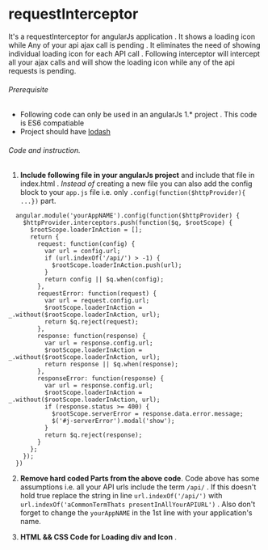 # requestInterceptor
It's a requestInterceptor for angularJs application . It shows a loading icon while Any of your api ajax call is pending . It eliminates the need of showing individual loading icon for each API call . Following interceptor will intercept all your ajax calls and will show the loading icon while any of the api requests is pending.

###### Prerequisite
- Following code can only be used in an angularJs 1.* project . This code is ES6 compatiable
- Project should have [lodash](https://lodash.com/)

###### Code and instruction.
1.  **Include following file in your angularJs project** and include that file in index.html . *Instead of* creating a new file you can also add the config block to your `app.js` file i.e. only `.config(function($httpProvider){ ...})` part.  

```
  angular.module('yourAppNAME').config(function($httpProvider) {
    $httpProvider.interceptors.push(function($q, $rootScope) {
      $rootScope.loaderInAction = [];
      return {
        request: function(config) {
          var url = config.url;
          if (url.indexOf('/api/') > -1) {
            $rootScope.loaderInAction.push(url);
          }
          return config || $q.when(config);
        },
        requestError: function(request) {
          var url = request.config.url;
          $rootScope.loaderInAction = _.without($rootScope.loaderInAction, url);
          return $q.reject(request);
        },
        response: function(response) {
          var url = response.config.url;
          $rootScope.loaderInAction = _.without($rootScope.loaderInAction, url);
          return response || $q.when(response);
        },
        responseError: function(response) {
          var url = response.config.url;
          $rootScope.loaderInAction = _.without($rootScope.loaderInAction, url);
          if (response.status >= 400) {
            $rootScope.serverError = response.data.error.message;
            $('#j-serverError').modal('show');
          }
          return $q.reject(response);
        }
      };
    });
  })
```

2. **Remove hard coded Parts from the above code**. Code above has some assumptions i.e. all your API urls include the term `/api/` . If this doesn't hold true replace the string in line `url.indexOf('/api/')` with `url.indexOf('aCommonTermThats presentInAllYourAPIURL')` . Also don't forget to change the `yourAppNAME` in the 1st line with your application's name.

3. **HTML && CSS Code for Loading div and Icon** .  

